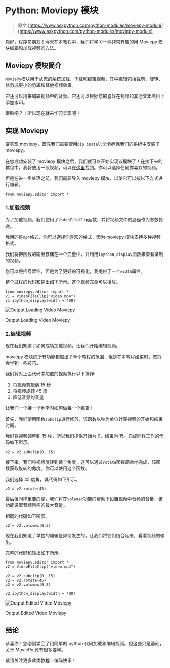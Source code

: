 # Python: Moviepy 模块

> 原文:[https://www.askpython.com/python-modules/moviepy-module](https://www.askpython.com/python-modules/moviepy-module)

你好，程序员朋友！今天在本教程中，我们将学习一种非常有趣的用 Moviepy 模块编辑和加载视频的方法。

## Moviepy 模块简介

`MoviePy`模块用于从您的系统加载、下载和编辑视频，其中编辑包括裁剪、旋转、修剪成更小的剪辑和其他视频效果。

它还可以用来编辑视频中的音频。它还可以根据您的喜好在视频和其他文本项目上添加水印。

很酷吧？！所以现在就来学习实现吧！

## 实现 Moviepy

要实现 moviepy，首先我们需要使用`pip install`命令确保我们的系统中安装了 moviepy。

在您成功安装了 moviepy 模块之后，我们就可以开始实现该模块了！在接下来的教程中，我将使用一段视频，可以在[这里](https://www.youtube.com/watch?v=Ka_eP1Qwe2E)找到。你可以选择任何你喜欢的视频。

但是在进一步处理之前，我们需要导入 moviepy 模块，以使它可以按以下方式进行编辑。

```
from moviepy.editor import *

```

### 1.加载视频

为了加载视频，我们使用了`VideoFileClip`函数，并将视频文件的路径作为参数传递。

我用的是`mp4`格式，你可以选择你喜欢的格式，因为 moviepy 模块支持多种视频格式。

我们将把函数的输出存储在一个变量中，并利用`ipython_display`函数来查看录制的视频。

您可以将括号留空，但是为了更好的可视化，我提供了一个`width`属性。

整个过程的代码和输出如下所示。这个视频完全可以播放。

```
from moviepy.editor import *
v1 = VideoFileClip("video.mp4")
v1.ipython_display(width = 400)

```

![Output Loading Video Moviepy](../Images/24af4a835c01996ddf701c02f0d1e4f9.png)

Output Loading Video Moviepy

### 2.编辑视频

现在我们知道了如何成功加载视频，让我们开始编辑视频。

moviepy 模块的所有功能都超出了单个教程的范围，但是在本教程结束时，您将会学到一些技巧。

我们将对上面代码中加载的视频执行以下操作:

1.  将视频剪辑到 15 秒
2.  将视频旋转 45 度
3.  降低音频的音量

让我们一个接一个地学习如何做每一个编辑！

首先，我们使用函数`subclip`进行修剪，该函数以秒为单位计算视频的开始和结束时间。

我们将视频调整到 15 秒，所以我们提供开始为 0，结束为 15。完成同样工作的代码如下所示。

```
v2 = v2.subclip(0, 15)

```

接下来，我们将视频旋转到某个角度，这可以通过`rotate`函数简单地完成，该函数获取旋转的角度。你可以使用这个函数。

我们选择 45 度角，其代码如下所示。

```
v2 = v2.rotate(45)

```

最后但同样重要的是，我们将在`volumex`功能的帮助下设置视频中音频的音量，该功能设置音频所需的最大音量。

相同的代码如下所示。

```
v2 = v2.volumex(0.3)

```

现在我们知道了单独的编辑是如何发生的，让我们将它们结合起来，看看视频的输出。

完整的代码和输出如下所示。

```
from moviepy.editor import *
v2 = VideoFileClip("video.mp4")

v2 = v2.subclip(0, 15)
v2 = v2.rotate(45)
v2 = v2.volumex(0.3)

v2.ipython_display(width = 400)

```

![Output Edited Video Moviepy](../Images/8c46104f6a78f59cbca354e4c198bc77.png)

Output Edited Video Moviepy

## 结论

恭喜你！您刚刚学会了用简单的 python 代码加载和编辑视频。但这些只是基础，关于 MoviePy 还有很多要学。

敬请关注更多此类教程！编码快乐！